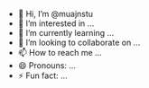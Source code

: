 - 👋 Hi, I’m @muajnstu
- 👀 I’m interested in ...
- 🌱 I’m currently learning ...
- 💞️ I’m looking to collaborate on ...
- 📫 How to reach me ...
- 😄 Pronouns: ...
- ⚡ Fun fact: ...

<!---
muajnstu/muajnstu is a ✨ special ✨ repository because its `README.md` (this file) appears on your GitHub profile.
You can click the Preview link to take a look at your changes.
--->
